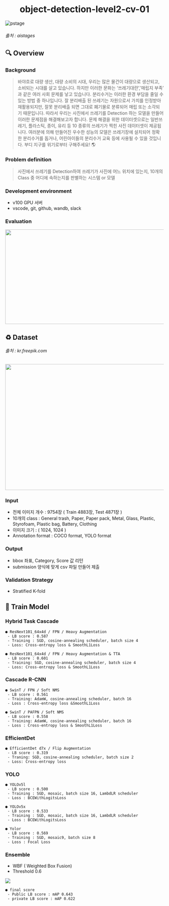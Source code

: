 <div align="center">
  <h1>object-detection-level2-cv-01</h1>
</div>

![pstage](https://user-images.githubusercontent.com/64246382/137623329-2456e10b-276e-40d3-b29c-0a688e12c06e.PNG)
<h6>출처 : aistages </h6>

## :mag: Overview
### Background
> 바야흐로 대량 생산, 대량 소비의 시대, 우리는 많은 물건이 대량으로 생산되고, 소비되는 시대를 살고 있습니다. 하지만 이러한 문화는 ‘쓰레기대란’,’매립지 부족’ 과 같은 여러 사회 문제를 낳고 있습니다. 분리수거는 이러한 환경 부담을 줄일 수 있는 방법 중 하나입니다. 잘 분리배출 된 쓰레기는 자원으로서 가치를 인정받아 재활용되지만, 잘못 분리배출 되면 그대로 폐기물로 분류되어 매립 또는 소각되기 때문입니다. 따라서 우리는 사진에서 쓰레기를 Detection 하는 모델을 만들어 이러한 문제점을 해결해보고자 합니다. 문제 해결을 위한 데이터셋으로는 일반쓰레기, 플라스틱, 종이, 유리 등 10 종류의 쓰레기가 찍힌 사진 데이터셋이 제공됩니다. 여러분에 의해 만들어진 우수한 성능의 모델은 쓰레기장에 설치되어 정확한 분리수거를 돕거나, 어린아이들의 분리수거 교육 등에 사용될 수 있을 것입니다. 부디 지구를 위기로부터 구해주세요! 🌎

### Problem definition
> 사진에서 쓰레기를 Detection하여 쓰레기가 사진에 어느 위치에 있는지, 10개의 Class 중 어디에 속하는지를 판별하는 시스템 or 모델

### Development environment
- v100 GPU 서버
- vscode, git, github, wandb, slack

### Evaluation
<img src="https://user-images.githubusercontent.com/64246382/137627632-404ecf72-6244-4128-ae3c-607e8df2a314.PNG" width="600" height="300"/>

## ♻️ Dataset          
<h6>출처 : kr.freepik.com</h6>
<img src="https://user-images.githubusercontent.com/64246382/137628147-122801a1-5492-4ddb-8685-b61428c70f25.jpg" width="700" height="400"/>

### Input
- 전체 이미지 개수 : 9754장 ( Train 4883장, Test 4871장 )
- 10개의 class : General trash, Paper, Paper pack, Metal, Glass, Plastic, Styrofoam, Plastic bag, Battery, Clothing
- 이미지 크기 : ( 1024, 1024 )
- Annotation format : COCO format, YOLO format

### Output
- bbox 좌표, Category, Score 값 리턴
- submission 양식에 맞게 csv 파일 만들어 제출 

### Validation Strategy
- Stratified K-fold

## 🥉 Train Model

### Hybrid Task Cascade
```
● ResNext101_64x4d / FPN / Heavy Augmentation
 - LB score : 0.587
 - Training : SGD, cosine-annealing scheduler, batch size 4
 - Loss: Cross-entropy loss & SmoothL1Loss

● ResNext101_64x4d / FPN / Heavy Augmentation & TTA
 - LB score : 0.601
 - Training: SGD, cosine-annealing scheduler, batch size 4
 - Loss: Cross-entropy loss & SmoothL1Loss
```
### Cascade R-CNN
```
● SwinT / FPN / Soft NMS
 - LB score : 0.561
 - Training: AdamW, cosine-annealing scheduler, batch 16
 - Loss : Cross-entropy loss &SmoothL1Loss

● SwinT / PAFPN / Soft NMS
 - LB score : 0.558
 - Training: AdamW, cosine-annealing scheduler, batch 16
 - Loss : Cross-entropy loss & SmoothL1Loss
```
### EfficientDet
```
● EfficientDet d7x / Flip Augmentation
 - LB score : 0.319
 - Traning: SGD, cosine-annealing scheduler, batch size 2
 - Loss: Cross-entropy loss
```
### YOLO
```
● YOLOv5l
 - LB score : 0.500
 - Training : SGD, mosaic, batch size 16, LambdLR scheduler
 - Loss : BCEWithLogitsLoss

● YOLOv5x
 - LB score : 0.533
 - Training : SGD, mosaic, batch size 16, LambdLR scheduler
 - Loss : BCEWithLogitsLoss

● Yolor
 - LB score : 0.569
 - Training : SGD, mosaic9, batch size 8
 - Loss : Focal Loss
```
### Ensemble
- WBF ( Weighted Box Fusion)
- Threshold 0.6
<img src="https://miro.medium.com/max/716/1*puX35zrcrVTmKdikaBSd_Q.jpeg" />

```
● final score
 - Public LB score : mAP 0.643
 - private LB score : mAP 0.622
```
